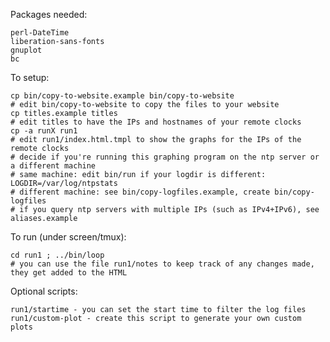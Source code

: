 Packages needed:

	perl-DateTime
	liberation-sans-fonts
	gnuplot
	bc

To setup:

	cp bin/copy-to-website.example bin/copy-to-website
	# edit bin/copy-to-website to copy the files to your website
	cp titles.example titles
	# edit titles to have the IPs and hostnames of your remote clocks
	cp -a runX run1
	# edit run1/index.html.tmpl to show the graphs for the IPs of the remote clocks
	# decide if you're running this graphing program on the ntp server or a different machine
	# same machine: edit bin/run if your logdir is different: LOGDIR=/var/log/ntpstats
	# different machine: see bin/copy-logfiles.example, create bin/copy-logfiles
	# if you query ntp servers with multiple IPs (such as IPv4+IPv6), see aliases.example

To run (under screen/tmux):

	cd run1 ; ../bin/loop
	# you can use the file run1/notes to keep track of any changes made, they get added to the HTML

Optional scripts:

	run1/startime - you can set the start time to filter the log files
	run1/custom-plot - create this script to generate your own custom plots
